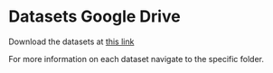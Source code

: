 # Datasets Google Drive
Download the datasets at [this link](https://drive.google.com/drive/folders/1k4GhW_KgiUp8X2AmQFfEJdUo8nD9VqL9?usp=sharing)

For more information on each dataset navigate to the specific folder.

